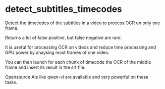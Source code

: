 # detect_subtitles_timecodes
Detect the timecodes of the subtitles in a video to process OCR on only one frame.

Returns a lot of false positive, but false negative are rare.

It is useful for processing OCR on videos and reduce time processing and GPU power by anaysing most frames of one video.

You can then launch for each chunk of timecode the OCR of the middle frame and insert its result in the srt file.

Opensource AIs like qwen-vl are available and very powerful on these tasks.
